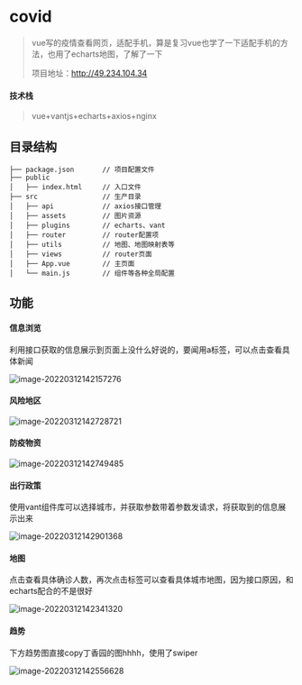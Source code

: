 # covid
> vue写的疫情查看网页，适配手机，算是复习vue也学了一下适配手机的方法，也用了echarts地图，了解了一下
>
> 项目地址：http://49.234.104.34

#### 技术栈

> vue+vantjs+echarts+axios+nginx

## 目录结构

```
├── package.json       // 项目配置文件
├── public      
│   ├── index.html     // 入口文件
├── src                // 生产目录
│   ├── api            // axios接口管理
│   ├── assets         // 图片资源
│   ├── plugins        // echarts、vant
│   ├── router         // router配置项
│   ├── utils          // 地图、地图映射表等
│   ├── views          // router页面
│   ├── App.vue        // 主页面 
│   └── main.js        // 组件等各种全局配置
```

## 功能

#### 信息浏览

利用接口获取的信息展示到页面上没什么好说的，要闻用a标签，可以点击查看具体新闻

![image-20220312142157276](https://raw.githubusercontent.com/WBbug/covidnews/main/screenshots/image-20220312142157276.png)

#### 风险地区

![image-20220312142728721](https://raw.githubusercontent.com/WBbug/covidnews/main/screenshots/image-20220312142728721.png)

#### 防疫物资

![image-20220312142749485](https://raw.githubusercontent.com/WBbug/covidnews/main/screenshots/image-20220312142749485.png)

#### 出行政策

使用vant组件库可以选择城市，并获取参数带着参数发请求，将获取到的信息展示出来

![image-20220312142901368](https://raw.githubusercontent.com/WBbug/covidnews/main/screenshots/image-20220312142901368.png)

#### 地图

点击查看具体确诊人数，再次点击标签可以查看具体城市地图，因为接口原因，和echarts配合的不是很好

![image-20220312142341320](https://raw.githubusercontent.com/WBbug/covidnews/main/screenshots/image-20220312142341320.png)

#### 趋势

下方趋势图直接copy丁香园的图hhhh，使用了swiper

![image-20220312142556628](https://raw.githubusercontent.com/WBbug/covidnews/main/screenshots/image-20220312142556628.png)
